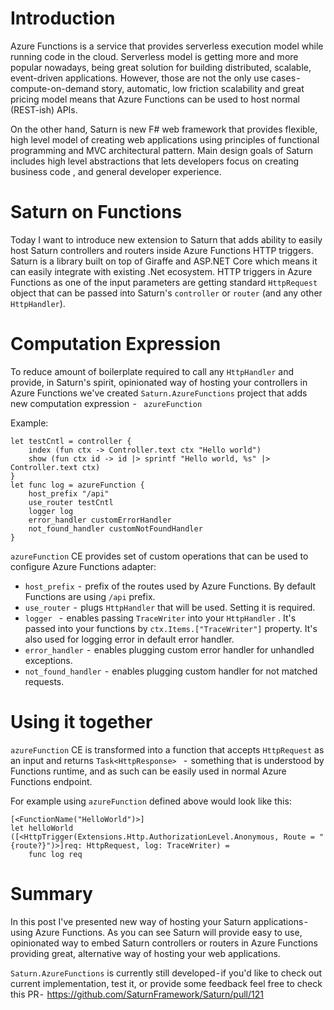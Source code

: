 # Introduction

Azure Functions is a service that provides serverless execution model while running code in the cloud. Serverless model is getting more and more popular nowadays, being great solution for building distributed, scalable, event-driven applications. However, those are not the only use cases - compute-on-demand story, automatic, low friction scalability and great pricing model means that Azure Functions can be used to host normal (REST-ish) APIs.

On the other hand, Saturn is new F# web framework that provides flexible, high level model of creating web applications using principles of functional programming and MVC architectural pattern. Main design goals of Saturn includes high level abstractions that lets developers focus on creating business code , and general developer experience.

# Saturn on Functions

Today I want to introduce new extension to Saturn that adds ability to easily host Saturn controllers and routers inside Azure Functions HTTP triggers. Saturn is a library built on top of Giraffe and ASP.NET Core which means it can easily integrate with existing .Net ecosystem. HTTP triggers in Azure Functions as one of the input parameters are getting standard `HttpRequest` object that can be passed into Saturn's `controller` or `router` (and any other `HttpHandler`).

# Computation Expression

To reduce amount of boilerplate required to call any `HttpHandler` and provide, in Saturn's spirit, opinionated way of hosting your controllers in Azure Functions we've created `Saturn.AzureFunctions` project that adds new computation expression  - ` azureFunction`

Example:

```
let testCntl = controller {
    index (fun ctx -> Controller.text ctx "Hello world")
    show (fun ctx id -> id |> sprintf "Hello world, %s" |> Controller.text ctx)
}
let func log = azureFunction {
    host_prefix "/api"
    use_router testCntl
    logger log
    error_handler customErrorHandler
    not_found_handler customNotFoundHandler
}
```

`azureFunction` CE provides set of custom operations that can be used to configure Azure Functions adapter:
* `host_prefix`  -  prefix of the routes used by Azure Functions. By default Functions are using `/api` prefix.
* `use_router`  -  plugs `HttpHandler` that will be used. Setting it is required.
* `logger ` -  enables passing `TraceWriter` into your `HttpHandler` . It's passed into your functions by `ctx.Items.["TraceWriter"]` property. It's also used for logging error in default error handler.
* `error_handler`  -  enables plugging custom error handler for unhandled exceptions.
* `not_found_handler`  -  enables plugging custom handler for not matched requests.

# Using it together

`azureFunction` CE is transformed into a function that accepts `HttpRequest` as an input and returns `Task<HttpResponse> ` -  something that is understood by Functions runtime, and as such can be easily used in normal Azure Functions endpoint.

For example using `azureFunction` defined above would look like this:

```
[<FunctionName("HelloWorld")>]
let helloWorld ([<HttpTrigger(Extensions.Http.AuthorizationLevel.Anonymous, Route = "{route?}")>]req: HttpRequest, log: TraceWriter) =
    func log req
```

# Summary

In this post I've presented new way of hosting your Saturn applications - using Azure Functions. As you can see Saturn will provide easy to use, opinionated way to embed Saturn controllers or routers in Azure Functions providing great, alternative way of hosting your web applications. 

`Saturn.AzureFunctions` is currently still developed - if you'd like to check out current implementation, test it, or provide some feedback feel free to check this PR -  https://github.com/SaturnFramework/Saturn/pull/121